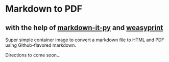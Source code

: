 # Markdown to PDF
## with the help of [markdown-it-py](https://github.com/executablebooks/markdown-it-py) and [weasyprint](https://github.com/Kozea/WeasyPrint)

Super simple container image to convert a markdown file to HTML and PDF using Github-flavored markdown.

Directions to come soon...